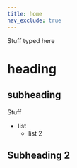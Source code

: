 ```yaml
---
title: home
nav_exclude: true
---
```


Stuff typed here
# heading
## subheading

Stuff

- list
	- list 2

## Subheading 2

